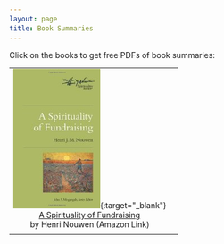 ```yaml
---
layout: page
title: Book Summaries
---
```


Click on the books to get free PDFs of book summaries:

|               |               |
|:-------------:|:-------------:|
|[![A Spirituality of Fundraising by Henri Nouwen](/images/books/a_spirituality_of_fundraising.jpg)](/images/books/a_spirituality_of_fundraising.pdf){:target="_blank"}<a rel="nofollow" href="http://www.amazon.com/gp/product/0835810445/ref=as_li_tl?ie=UTF8&camp=1789&creative=9325&creativeASIN=0835810445&linkCode=as2&tag=asayuasperweb-20&linkId=5GKHTVKRT2SOGSXO" target="_blank"><br>A Spirituality of Fundraising</a><img src="http://ir-na.amazon-adsystem.com/e/ir?t=asayuasperweb-20&l=as2&o=1&a=0835810445" width="1" height="1" border="0" alt="" style="border:none !important; margin:0px !important;" /><br> by Henri Nouwen (Amazon Link)
||